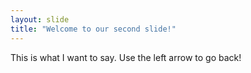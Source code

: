 ```yaml
---
layout: slide
title: "Welcome to our second slide!"
---
```

This is what I want to say.
Use the left arrow to go back!